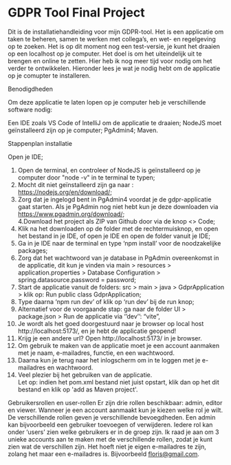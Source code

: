 # GDPR Tool Final Project
  Dit is de installatiehandleiding voor mijn GDPR-tool. Het is een applicatie om taken te beheren, samen te werken met collega’s, en wet- en regelgeving op te zoeken. Het is op dit moment nog een test-versie, je   kunt het draaien op een localhost op je computer. Het doel is om het uiteindelijk uit te brengen en online te zetten. Hier heb ik nog meer tijd voor nodig om het verder te ontwikkelen. Hieronder lees je wat je nodig hebt om de applicatie op je comupter te installeren.

Benodigdheden

Om deze applicatie te laten lopen op je computer heb je verschillende software nodig:

Een IDE zoals VS Code of IntelliJ om de applicatie te draaien;
NodeJS moet geïnstalleerd zijn op je computer;
PgAdmin4;
Maven.

Stappenplan installatie

 Open je IDE;
 1. Open de terminal, en controleer of NodeJS is geïnstalleerd op je computer door "node -v" in te terminal te typen;  
 2. Mocht dit niet geïnstalleerd zijn ga naar : https://nodejs.org/en/download/;  
 3. Zorg dat je ingelogd bent in PgAdmin4 voordat je de gdpr-applicatie gaat starten. Als je PgAdmin nog niet hebt kun je deze downloaden via https://www.pgadmin.org/download/;  
 4.Download het project als ZIP van Github door via de knop <> Code;  
 5. Klik na het downloaden op de folder met de rechtermuisknop, en open het bestand in je IDE, of open je IDE en open de folder vanuit je IDE;  
  6. Ga in je IDE naar de terminal en type ‘npm install’ voor de noodzakelijke packages;  
  7. Zorg dat het wachtwoord van je database in PgAdmin overeenkomst in de applicatie, dit kun je vinden via main > resources > application.properties > Database Configuration > spring.datasource.password = password;  
  8. Start de applicatie vanuit de folders: src > main > java > GdprApplication > klik op: Run public class GdprApplication;  
  9. Type daarna ‘npm run dev’ of klik op ‘run dev’ bij de run knop;  
  10. Alternatief voor de voorgaande stap: ga naar de folder UI > package.json > Run de applicatie via ‘’dev’’: “vite”,  
11. Je wordt als het goed doorgestuurd naar je browser op local host http://localhost:5173/, en je hebt de applicatie geopend!  
12. Krijg je een andere url? Open http://localhost:5173/ in je browser.  
13. Om gebruik te maken van de applicatie moet je een account aanmaken met je naam, e-mailadres, functie, en een wachtwoord.  
14. Daarna kun je terug naar het inlogscherm om in te loggen met je e-mailadres en wachtwoord.  
15. Veel plezier bij het gebruiken van de applicatie.  
Let op: indien het pom.xml bestand niet juist opstart, klik dan op het dit bestand en klik op 'add as Maven project'.  

Gebruikersrollen en user-rollen Er zijn drie rollen beschikbaar: admin, editor en viewer. Wanneer je een account aanmaakt kun je kiezen welke rol je wilt. De verschillende rollen geven je verschillende bevoegdheden. Een admin kan bijvoorbeeld een gebruiker toevoegen of verwijderen. Iedere rol kan onder ‘users’ zien welke gebruikers er in de groep zijn. Ik raad je aan om 3 unieke accounts aan te maken met de verschillende rollen, zodat je kunt zien wat de verschillen zijn. Het hoeft niet je eigen e-mailadres te zijn, zolang het maar een e-mailadres is. Bijvoorbeeld floris@gmail.com.

